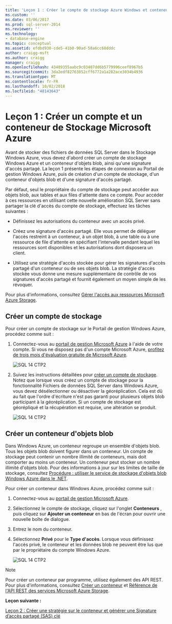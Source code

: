 ```yaml
---
title: 'Leçon 1 : Créer le compte de stockage Azure Windows et conteneur | Microsoft Docs'
ms.custom: ''
ms.date: 03/06/2017
ms.prod: sql-server-2014
ms.reviewer: ''
ms.technology:
- database-engine
ms.topic: conceptual
ms.assetid: efdbd930-cde5-41b0-90ad-58a6cc68dddc
author: craigg-msft
ms.author: craigg
manager: craigg
ms.openlocfilehash: 43489355aabc9c03407dd6b5779996ceef8967b5
ms.sourcegitcommit: 3da2edf82763852cff6772a1a282ace3034b4936
ms.translationtype: MT
ms.contentlocale: fr-FR
ms.lasthandoff: 10/02/2018
ms.locfileid: "48143643"
---
```

# <a name="lesson-1-create-windows-azure-storage-account-and-container"></a>Leçon 1 : Créer un compte et un conteneur de Stockage Microsoft Azure
  Avant de stocker des fichiers de données SQL Server dans le Stockage Windows Azure, vous devez d'abord créer un compte de stockage Windows Azure et un conteneur d'objets blob, ainsi qu'une signature d'accès partagé. La leçon 1 présente les étapes de connexion au Portail de gestion Windows Azure, puis de création d'un compte de stockage, d'un conteneur d'objets blob et d'une signature d'accès partagé.  
  
 Par défaut, seul le propriétaire du compte de stockage peut accéder aux objets blob, aux tables et aux files d'attente dans ce compte. Pour accéder à ces ressources en utilisant cette nouvelle amélioration SQL Server sans partager la clé d'accès du compte de stockage, effectuez les tâches suivantes :  
  
-   Définissez les autorisations du conteneur avec un accès privé.  
  
-   Créez une signature d'accès partagé. Elle vous permet de déléguer l'accès restreint à un conteneur, à un objet blob, à une table ou à une ressource de file d'attente en spécifiant l'intervalle pendant lequel les ressources sont disponibles et les autorisations dont disposera un client.  
  
-   Utilisez une stratégie d'accès stockée pour gérer les signatures d'accès partagé d'un conteneur ou de ses objets blob. La stratégie d'accès stockée vous donne une mesure supplémentaire de contrôle de vos signatures d'accès partagé et fournit également un moyen simple de les révoquer.  
  
 Pour plus d'informations, consultez [Gérer l'accès aux ressources Microsoft Azure Storage](http://msdn.microsoft.com/library/windowsazure/ee393343.aspx).  
  
## <a name="create-storage-account"></a>Créer un compte de stockage  
 Pour créer un compte de stockage sur le Portail de gestion Windows Azure, procédez comme suit :  
  
1.  Connectez-vous au [portail de gestion Microsoft Azure](https://manage.windowsazure.com) à l'aide de votre compte. Si vous ne disposez pas d'un compte Microsoft Azure, [profitez de trois mois d'évaluation gratuite de Microsoft Azure](http://www.windowsazure.com/pricing/free-trial/).  
  
     ![SQL 14 CTP2](../../2014/tutorials/media/ss-was-tutlesson-1-1.gif "SQL 14 CTP2")  
  
2.  Suivez les instructions détaillées pour [créer un compte de stockage](http://azure.microsoft.com/documentation/articles/storage-create-storage-account/). Notez que lorsque vous créez un compte de stockage pour la fonctionnalité Fichiers de données SQL Server dans Windows Azure, vous devez désélectionner ou désactiver la géoréplication. Cela est dû au fait que l'ordre d'écriture n'est pas garanti pour plusieurs objets blob participant à la géoréplication. Si un compte de stockage est géorépliqué et la récupération est requise, une altération se produit.  
  
     ![SQL 14 CTP2](../../2014/tutorials/media/ss-was-tutlesson-1-2.gif "SQL 14 CTP2")  
  
## <a name="create-a-blob-container"></a>Créer un conteneur d'objets blob  
 Dans Windows Azure, un conteneur regroupe un ensemble d'objets blob. Tous les objets blob doivent figurer dans un conteneur. Un compte de stockage peut contenir un nombre illimité de conteneurs, mais doit comporter au moins un conteneur. Un conteneur peut stocker un nombre illimité d'objets blob. Pour des informations à jour sur les limites de taille de stockage, consultez [Procédure : utiliser le service de stockage d'objets blob Windows Azure dans le .NET](http://www.windowsazure.com/develop/net/how-to-guides/blob-storage/).  
  
 Pour créer un conteneur dans Windows Azure, procédez comme suit :  
  
1.  Connectez-vous au [portail de gestion Microsoft Azure](https://manage.windowsazure.com).  
  
2.  Sélectionnez le compte de stockage, cliquez sur l'onglet **Conteneurs** , puis cliquez sur **Ajouter un conteneur** en bas de l'écran pour ouvrir une nouvelle boîte de dialogue.  
  
3.  Entrez le nom du conteneur.  
  
4.  Sélectionnez **Privé** pour le **Type d'accès**. Lorsque vous définissez l'accès privé, le conteneur et les données blob ne peuvent être lus que par le propriétaire du compte Windows Azure.  
  
     ![SQL 14 CTP2](../../2014/tutorials/media/ss-was-tutlesson-1-4.gif "SQL 14 CTP2")  
  
> [!NOTE]  
>  Pour créer un conteneur par programme, utilisez également des API REST. Pour plus d'informations, consultez [Créer un conteneur](http://msdn.microsoft.com/library/windowsazure/dd179468.aspx) et [Référence de l'API REST des services Microsoft Azure Storage](http://msdn.microsoft.com/library/windowsazure/dd179355.aspx).  
  
 **Leçon suivante :**  
  
 [Leçon 2 : Créer une stratégie sur le conteneur et générer une Signature d’accès partagé &#40;SAS&#41; clé](../relational-databases/lesson-1-create-stored-access-policy-and-shared-access-signature.md)  
  
  
